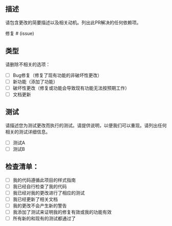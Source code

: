 ## 描述
请包含更改的简要描述以及相关动机。列出此PR解决的任何依赖项。

修复 # (issue)

## 类型
请删除不相关的选项：

- [ ] Bug修复（修复了现有功能的非破坏性更改）
- [ ] 新功能（添加了功能）
- [ ] 破坏性更改（修复或功能会导致现有功能无法按预期工作）
- [ ] 文档更新

## 测试
请描述您为测试更改而执行的测试。请提供说明，以便我们可以重现。请列出任何相关的测试详细信息。

- [ ] 测试A
- [ ] 测试B

## 检查清单：
- [ ] 我的代码遵循此项目的样式指南
- [ ] 我已经自行检查了我的代码
- [ ] 我已经对我的更改进行了相应的测试
- [ ] 我已经更新了相关文档
- [ ] 我的更改不会产生新的警告
- [ ] 我添加了测试来证明我的修复有效或我的功能有效
- [ ] 所有新的和现有的测试都通过了
